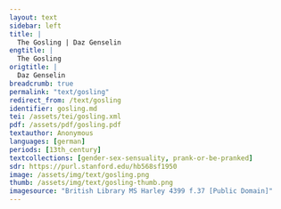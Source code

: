 ```yaml
---
layout: text
sidebar: left
title: |
  The Gosling | Daz Genselin
engtitle: |
  The Gosling
origtitle: |
  Daz Genselin
breadcrumb: true
permalink: "text/gosling"
redirect_from: /text/gosling
identifier: gosling.md
tei: /assets/tei/gosling.xml
pdf: /assets/pdf/gosling.pdf
textauthor: Anonymous
languages: [german]
periods: [13th_century]
textcollections: [gender-sex-sensuality, prank-or-be-pranked]
sdr: https://purl.stanford.edu/hb568sf1950
image: /assets/img/text/gosling.png
thumb: /assets/img/text/gosling-thumb.png
imagesource: "British Library MS Harley 4399 f.37 [Public Domain]"
---
```

